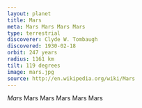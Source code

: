 ```yaml
---
layout: planet
title: Mars 
meta: Mars Mars Mars Mars 
type: terrestrial
discoverer: Clyde W. Tombaugh
discovered: 1930-02-18
orbit: 247 years
radius: 1161 km
tilt: 119 degrees
image: mars.jpg
source: http://en.wikipedia.org/wiki/Mars
---
```

*Mars* Mars Mars Mars Mars Mars      
